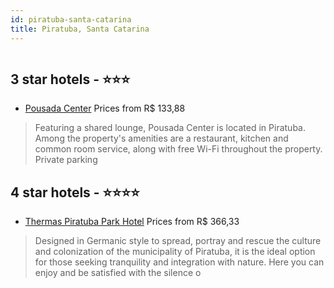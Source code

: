```yaml
---
id: piratuba-santa-catarina
title: Piratuba, Santa Catarina
---
```


<center><img src="https://novo-hu.s3.amazonaws.com/reservas/ota/prod/hotel/519177/thermas-piratuba-park-hotel-001_20191104164130.jpg" alt="" /></center>


##  3 star hotels - ⭐️⭐️⭐️

-    [Pousada Center](https://us.hurb.com/hotels/piratuba/pousada-center-OMN-10695?cmp=18055) Prices from R$ 133,88
   > Featuring a shared lounge, Pousada Center is located in Piratuba. Among the property's amenities are a restaurant, kitchen and common room service, along with free Wi-Fi throughout the property. Private parking

##  4 star hotels - ⭐️⭐️⭐️⭐️

-    [Thermas Piratuba Park Hotel](https://us.hurb.com/hotels/piratuba/thermas-piratuba-park-hotel-OMN-6476?cmp=18055) Prices from R$ 366,33
   > Designed in Germanic style to spread, portray and rescue the culture and colonization of the municipality of Piratuba, it is the ideal option for those seeking tranquility and integration with nature. Here you can enjoy and be satisfied with the silence o

